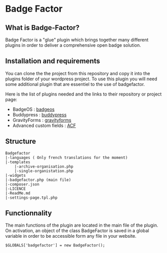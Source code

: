 # Badge Factor

## What is Badge-Factor?

Badge Factor is a "glue" plugin which brings together many different plugins in order to deliver a comprehensive open badge solution.

## Installation and requirements 

You can clone the the project from this repository and copy it into the plugins folder of your wordpress project. 
To use this plugin you will need some additional plugin that are essentiel to the use of badgefactor.

Here is the list of plugins needed and the links to their repository or project page:

- BadgeOS : [badgeos][1]
- Buddypress : [buddypress][2]
- GravityForms : [gravityforms][3]
- Advanced custom fields : [ACF][4]

## Structure

    Badgefactor
    |-languages ( Only french translations for the moment)
    |-templates
        |-archive-organisation.php
        |-single-organistation.php
    |-widgets
    |-badgefactor.php (main file)
    |-composer.json
    |-LICENCE
    |-ReadMe.md
    |-settings-page.tpl.php

## Functionnality

The main functions of the plugin are located in the main file of the plugin.
On activation, an object of the class BadgeFactor is saved in a global variable in order to be accessible form any file in your website.

    $GLOBALS['badgefactor'] = new BadgeFactor();

[1]: https://github.com/opencredit/badgeos
[2]: https://github.com/buddypress/BuddyPress
[3]: http://www.gravityforms.com/
[4]: https://www.advancedcustomfields.com/

